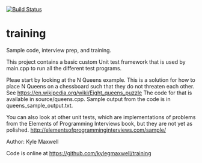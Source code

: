 [![Build Status](https://travis-ci.org/kylegmaxwell/training.svg?branch=master)](https://travis-ci.org/kylegmaxwell/training)

# training
Sample code, interview prep, and training.

This project contains a basic custom Unit test framework that is used by main.cpp to run all the different test programs.

Pleae start by looking at the N Queens example. This is a solution for how to place
N Queens on a chessboard such that they do not threaten each other.
See https://en.wikipedia.org/wiki/Eight_queens_puzzle
The code for that is available in source/queens.cpp.
Sample output from the code is in queens_sample_output.txt.

You can also look at other unit tests, which are implementations of problems from the
Elements of Programming Interviews book, but they are not yet as polished.
http://elementsofprogramminginterviews.com/sample/

Author: Kyle Maxwell

Code is online at https://github.com/kylegmaxwell/training